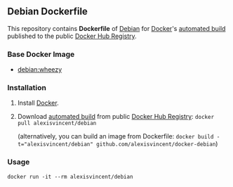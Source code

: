 ## Debian Dockerfile

This repository contains **Dockerfile** of [Debian](http://www.debian.org/) for [Docker](https://www.docker.com/)'s [automated build](https://registry.hub.docker.com/u/alexisvincent/debian/) published to the public [Docker Hub Registry](https://registry.hub.docker.com/).


### Base Docker Image

* [debian:wheezy](https://registry.hub.docker.com/u/alexisvincent/debian/)


### Installation

1. Install [Docker](https://www.docker.com/).

2. Download [automated build](https://registry.hub.docker.com/u/alexisvincent/debian/) from public [Docker Hub Registry](https://registry.hub.docker.com/): `docker pull alexisvincent/debian`

   (alternatively, you can build an image from Dockerfile: `docker build -t="alexisvincent/debian" github.com/alexisvincent/docker-debian`)


### Usage

    docker run -it --rm alexisvincent/debian
